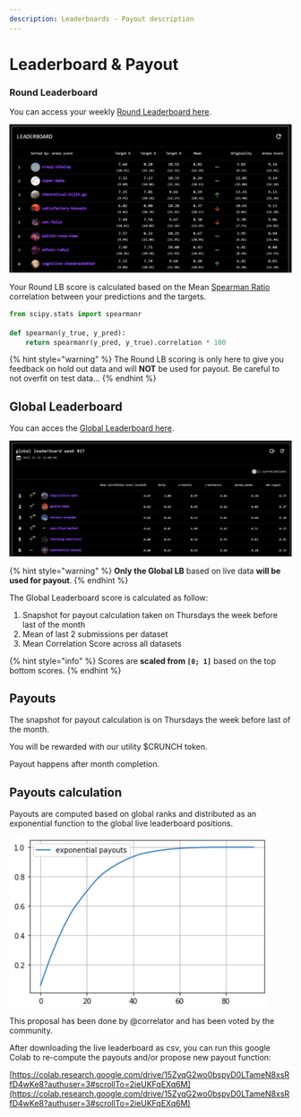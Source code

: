 ```yaml
---
description: Leaderboards - Payout description
---
```


# Leaderboard & Payout

### Round Leaderboard

You can access your weekly [Round Leaderboard here](https://tournament.crunchdao.com/leaderboard).

![Example of Round LB](<../.gitbook/assets/image (20).png>)

Your Round LB score is calculated based on the Mean [Spearman Ratio](https://docs.scipy.org/doc/scipy/reference/generated/scipy.stats.spearmanr.html) correlation between your predictions and the targets.

```python
from scipy.stats import spearmanr

def spearman(y_true, y_pred): 
    return spearmanr(y_pred, y_true).correlation * 100
```

{% hint style="warning" %}
The Round LB scoring is only here to give you feedback on hold out data and will **NOT** be used for payout. Be careful to not overfit on test data...
{% endhint %}

## Global Leaderboard

You can acces the [Global Leaderboard here](https://tournament.crunchdao.com/global-leaderboard/).

![Example of Global Leaderboard](<../.gitbook/assets/image (23) (1).png>)

{% hint style="warning" %}
**Only the Global LB** based on live data **will be used for payout**.
{% endhint %}

The Global Leaderboard score is calculated as follow:

1. Snapshot for payout calculation taken on Thursdays the week before last of the month
2. Mean of last 2 submissions per dataset
3. Mean Correlation Score across all datasets&#x20;

{% hint style="info" %}
Scores are **scaled from `[0; 1]`** based on the top bottom scores.
{% endhint %}

## Payouts

The snapshot for payout calculation is on Thursdays the week before last of the month.

You will be rewarded with our utility $CRUNCH token.

Payout happens after month completion.



## Payouts calculation

Payouts are computed based on global ranks and distributed as an exponential function to the global live leaderboard positions.

![% of the monthly reward distributed by position on the live leaderboard](<../.gitbook/assets/image (23).png>)

This proposal has been done by @correlator and has been voted by the community.

After downloading the live leaderboard as csv, you can run this google Colab to re-compute the payouts and/or propose new payout function:

[https://colab.research.google.com/drive/15ZyqG2wo0bspyD0LTameN8xsRfD4wKe8?authuser=3#scrollTo=2ieUKFqEXq6M](https://colab.research.google.com/drive/15ZyqG2wo0bspyD0LTameN8xsRfD4wKe8?authuser=3#scrollTo=2ieUKFqEXq6M)


